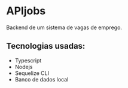 # APIjobs

Backend de um sistema de vagas de emprego.

## Tecnologias usadas:

- Typescript
- Nodejs
- Sequelize CLI
- Banco de dados local
